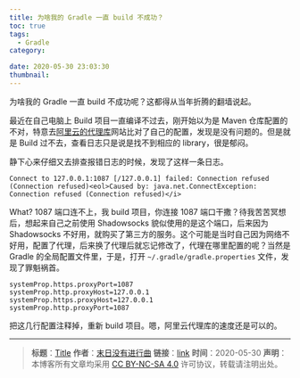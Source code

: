 ```yaml
---
title: 为啥我的 Gradle 一直 build 不成功？
toc: true
tags:
  - Gradle
category:

date: 2020-05-30 23:03:30
thumbnail:
---
```


为啥我的 Gradle 一直 build 不成功呢？这都得从当年折腾的翻墙说起。
<!--more-->

最近在自己电脑上 Build 项目一直编译不过去，刚开始以为是 Maven 仓库配置的不对，特意去[阿里云的代理库](https://help.aliyun.com/document_detail/102512.html?spm=a2c40.aliyun_maven_repo.0.0.361865e9CSUvC7)网站比对了自己的配置，发现是没有问题的。但是就是 Build 过不去，查看日志只是说是找不到相应的 library，很是郁闷。

静下心来仔细又去排查报错日志的时候，发现了这样一条日志。

```Log
Connect to 127.0.0.1:1087 [/127.0.0.1] failed: Connection refused (Connection refused)<eol>Caused by: java.net.ConnectException: Connection refused (Connection refused)</i>
```

What? 1087 端口连不上，我 build 项目，你连接 1087 端口干撒？待我苦苦冥想后，想起来自己之前使用 Shadowsocks 貌似使用的是这个端口，后来因为 Shadowsocks 不好用，就购买了第三方的服务。这个可能是当时自己因为网络不好用，配置了代理，后来换了代理后就忘记修改了，代理在哪里配置的呢？当然是 Gradle 的全局配置文件里，于是，打开 `~/.gradle/gradle.properties` 文件，发现了罪魁祸首。

```gradle.properties
systemProp.https.proxyPort=1087
systemProp.http.proxyHost=127.0.0.1
systemProp.https.proxyHost=127.0.0.1
systemProp.http.proxyPort=1087
```

把这几行配置注释掉，重新 build 项目。嗯，阿里云代理库的速度还是可以的。

---
> **标题**：[Title](https://dengkaiting.com/)
> **作者**：[末日没有进行曲](https://dengkaiting.com/)
> **链接**：[link](https://dengkaiting.com/)
> **时间**：2020-05-30
> **声明**：本博客所有文章均采用 [CC BY-NC-SA 4.0](https://creativecommons.org/licenses/by-nc-sa/4.0/deed.zh) 许可协议，转载请注明出处。